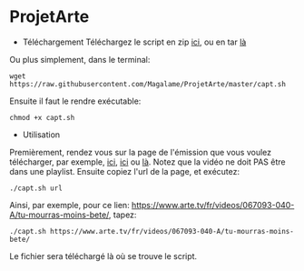 # ProjetArte

* Téléchargement
Téléchargez le script en zip [ici](https://drive.google.com/file/d/1pP4-4yxXe_U0-Wo9RrHeJSLjbOxtTWKQ/view?usp=sharing), ou en tar [là](https://drive.google.com/file/d/1wW41UAqC4HQET5T9lWa7bz1JR7XMFUOg/view?usp=sharing)

Ou plus simplement, dans le terminal:

`wget https://raw.githubusercontent.com/Magalame/ProjetArte/master/capt.sh`

Ensuite il faut le rendre exécutable:

`chmod +x capt.sh`

* Utilisation 

Premièrement, rendez vous sur la page de l'émission que vous voulez télécharger, par exemple, [ici](https://www.arte.tv/fr/videos/041378-000-A/le-deuxieme-souffle/), [ici](https://www.arte.tv/fr/videos/046969-000-A/sleepy-hollow/) ou [là](https://www.arte.tv/fr/videos/067093-040-A/tu-mourras-moins-bete/).
Notez que la vidéo ne doit PAS être dans une playlist. Ensuite copiez l'url de la page, et exécutez: 

`./capt.sh url`

Ainsi, par exemple, pour ce lien: https://www.arte.tv/fr/videos/067093-040-A/tu-mourras-moins-bete/, tapez:

`./capt.sh https://www.arte.tv/fr/videos/067093-040-A/tu-mourras-moins-bete/`

Le fichier sera téléchargé là où se trouve le script. 

